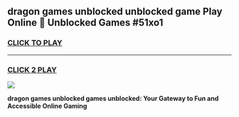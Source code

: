 
## dragon games unblocked unblocked game Play Online 👋 Unblocked Games #51xo1
<h3>
<a href="https://premium.freeplayer.one?title=dragon_games_unblocked&ref=21F">CLICK TO PLAY</a></h3>
<hr>

<h3>
<a href="https://premium.freeplayer.one?title=dragon_games_unblocked&ref=21F">CLICK 2 PLAY</a>
  
</h3>

<a href="https://premium.freeplayer.one?title=dragon_games_unblocked&ref=21F/"><img src="https://clearcache.store/games.png"></a>


**dragon games unblocked games unblocked: Your Gateway to Fun and Accessible Online Gaming**

